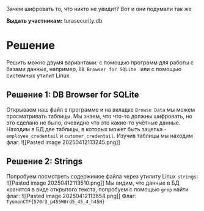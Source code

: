Зачем шифровать то, что никто не увидит? Вот и они подумали так же

**Выдать участникам:**
turasecurity.db

# Решение
Решить можно двумя вариантами: с помощью программ для работы с базами данных, например, `DB Browser for SQLite ` или с помощью системных утилит Linux
## Решение 1: DB Browser for SQLite
Открываем наш файл в программе и на вкладке `Browse Data` мы можем просматривать таблицы. Мы знаем, что что-то должны шифровать, но это сделано не было, очевидно что это какие-то учётные данные. Находим в БД две таблицы, в которых может быть зацепка - `employee_credentail` и `cutomer_credentail`. Изучив таблицы мы находим флаг.
![[Pasted image 20250412113245.png]]
## Решение 2: Strings
Попробуем посмотреть содержимое файла через утилиту Linux `strings`:
![[Pasted image 20250412113510.png]]
Мы видим, что данные в БД хранятся в виде открытого текста, попробуем с помощью `grep` найти флаг:
![[Pasted image 20250412113654.png]]
Флаг: `TyumenCTF{570r3_p455W0rd5_45_4_h45H}`